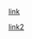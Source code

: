 [link](https://steve303.github.io/dataviz-coutryAdvancement/index.html)

[link2](https://steve303.github.io/dataviz-countryAdvancement/index.html)
